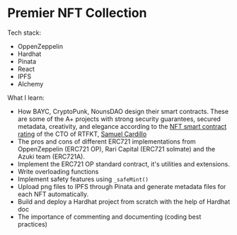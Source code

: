 # Premier NFT Collection

Tech stack:
- OppenZeppelin
- Hardhat
- Pinata
- React
- IPFS
- Alchemy

What I learn:
- How BAYC, CryptoPunk, NounsDAO design their smart contracts. These are some of the A+ projects with strong security guarantees, secured metadata, creativity, and elegance according to the [NFT smart contract rating](https://docs.google.com/spreadsheets/d/1vv1FNTSgIlAyeOg7lIYyChy9b9XYHJlS-spA7vYSSgk/edit#gid=0) of the CTO of RTFKT, [Samuel Cardillo](http://twitter.com/CardilloSamuel)
- The pros and cons of different ERC721 implementations from OppenZeppelin (ERC721 OP), Rari Capital (ERC721 solmate) and the Azuki team (ERC721A).
- Implement the ERC721 OP standard contract, it's utilities and extensions.
- Write overloading functions
- Implement safety features using `_safeMint()`
- Upload png files to IPFS through Pinata and generate metadata files for each NFT automatically.
- Build and deploy a Hardhat project from scratch with the help of Hardhat doc
- The importance of commenting and documenting (coding best practices)
